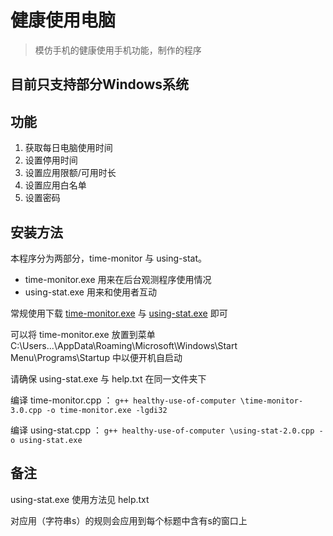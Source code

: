 # 健康使用电脑
> 模仿手机的健康使用手机功能，制作的程序
## 目前只支持部分Windows系统
## 功能
1. 获取每日电脑使用时间
2. 设置停用时间
3. 设置应用限额/可用时长
4. 设置应用白名单
5. 设置密码
## 安装方法

本程序分为两部分，time-monitor 与 using-stat。

- time-monitor.exe 用来在后台观测程序使用情况
- using-stat.exe 用来和使用者互动

常规使用下载 [time-monitor.exe](https://github.com/Zhangjiacheng2006/healthy-use-of-computer/releases/download/v0.3.0-alpha/time-monitor.exe) 与 [using-stat.exe](https://github.com/Zhangjiacheng2006/healthy-use-of-computer/releases/download/v0.3.0-alpha/using-stat.exe) 即可

可以将 time-monitor.exe 放置到菜单 C:\Users\...\AppData\Roaming\Microsoft\Windows\Start Menu\Programs\Startup 中以便开机自启动

请确保 using-stat.exe 与 help.txt 在同一文件夹下

编译 time-monitor.cpp ：
`g++ healthy-use-of-computer \time-monitor-3.0.cpp -o time-monitor.exe -lgdi32`

编译 using-stat.cpp ：
`g++ healthy-use-of-computer \using-stat-2.0.cpp -o using-stat.exe`

## 备注

using-stat.exe 使用方法见 help.txt

对应用（字符串s）的规则会应用到每个标题中含有s的窗口上

